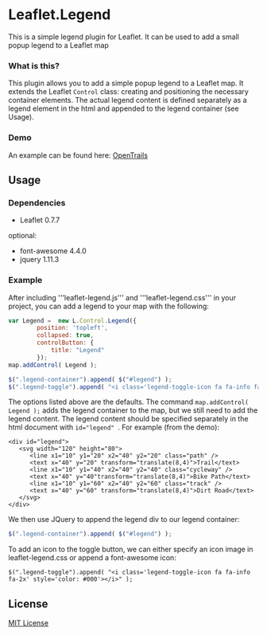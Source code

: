 # Leaflet.Legend

This is a simple legend plugin for Leaflet.  It can be used to add a small popup legend to a Leaflet map


### What is this?

This plugin allows you to add a simple popup legend to a Leaflet map.  It extends the Leaflet ```Control``` class: creating and positioning the necessary container elements. The actual legend content is defined separately as a legend element in the html and appended to the legend container (see Usage).  

### Demo

An example can be found here: [OpenTrails](http://michaelskaug.com/projects/OpenTrails/)

## Usage

### Dependencies

- Leaflet 0.7.7

optional:
- font-awesome 4.4.0
- jquery 1.11.3

### Example

After including '''leaflet-legend.js''' and '''leaflet-legend.css''' in your project, you can add a legend to your map with the following:

```js
var Legend =  new L.Control.Legend({
        position: 'topleft',
        collapsed: true,
        controlButton: {
            title: "Legend"
        });
map.addControl( Legend );

$(".legend-container").append( $("#legend") );
$(".legend-toggle").append( "<i class='legend-toggle-icon fa fa-info fa-2x' style='color: #000'></i>" );
```

The options listed above are the defaults.  The command ```map.addControl( Legend );``` adds the legend container to the map, but we still need to add the legend content.  The legend content should be specified separately in the html document with ```id="legend" ```.  For example (from the demo):

```
<div id="legend">
   <svg width="120" height="80">
      <line x1="10" y1="20" x2="40" y2="20" class="path" />
      <text x="40" y="20" transform="translate(8,4)">Trail</text>
      <line x1="10" y1="40" x2="40" y2="40" class="cycleway" />
      <text x="40" y="40"transform="translate(8,4)">Bike Path</text>
      <line x1="10" y1="60" x2="40" y2="60" class="track" />
      <text x="40" y="60" transform="translate(8,4)">Dirt Road</text>
   </svg>
</div>
```

We then use JQuery to append the legend div to our legend container:

```js
$(".legend-container").append( $("#legend") );
```

To add an icon to the toggle button, we can either specify an icon image in leaflet-legend.css or append a font-awesome icon:

```
$(".legend-toggle").append( "<i class='legend-toggle-icon fa fa-info fa-2x' style='color: #000'></i>" );
```

## License

[MIT License](http://opensource.org/licenses/MIT)



